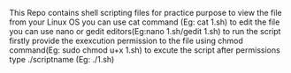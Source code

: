 This Repo contains shell scripting files for practice purpose
to view the file from your Linux OS you can use cat command (Eg: cat 1.sh)
to edit the file you can use nano or gedit editors(Eg:nano 1.sh/gedit 1.sh)
to run the script firstly provide the exexcution permission to the file using chmod command(Eg: sudo chmod u+x 1.sh)
to excute the script after permissions type ./scriptname (Eg: ./1.sh)
